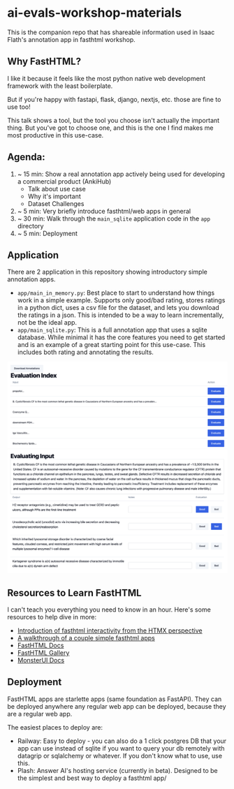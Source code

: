# ai-evals-workshop-materials

This is the companion repo that has shareable information used in Isaac Flath's annotation app in fasthtml workshop.

## Why FastHTML?

I like it because it feels like the most python native web development framework with the least boilerplate.

But if you're happy with fastapi, flask, django, nextjs, etc. those are fine to use too!  

This talk shows a tool, but the tool you choose isn't actually the important thing.  But you've got to choose one, and this is the one I find makes me most productive in this use-case.

## Agenda:

1. ~ 15 min: Show a real annotation app actively being used for developing a commercial product (AnkiHub)
    + Talk about use case
    + Why it's important
    + Dataset Challenges
1. ~ 5 min: Very briefly introduce fasthtml/web apps in general
1. ~ 30 min: Walk through the `main_sqlite` application code in the `app` directory
1. ~ 5 min: Deployment

## Application

There are 2 application in this repository showing introductory simple annotation apps.

- `app/main_in_memory.py`: Best place to start to understand how things work in a simple example.  Supports only good/bad rating, stores ratings in a python dict, uses a csv file for the dataset, and lets you download the ratings in a json.  This is intended to be a way to learn incrementally, not be the ideal app.
- `app/main_sqlite.py`:  This is a full annotation app that uses a sqlite database.  While minimal it has the core features you need to get started and is an example of a great starting point for this use-case.  This includes both rating and annotating the results.

![Index Page](./images/index_page.png)
![Evaluate Page](./images/evaluate_page.png)

## Resources to Learn FastHTML

I can't teach you everything you need to know in an hour.  Here's some resources to help dive in more:

- [Introduction of fasthtml interactivity from the HTMX perspective](https://isaacflath.com/blog/blog_post?fpath=posts%2F2025-04-22-HTMXFoundationsForFasthtml.qmd)
- [A walkthrough of a couple simple fasthtml apps](https://isaacflath.com/blog/blog_post?fpath=posts%2F2025-03-27-FastHTML-Lesson1.ipynb)
- [FastHTML Docs](doc.fastht.ml)
- [FastHTML Gallery](https://gallery.fastht.ml/)
- [MonsterUI Docs](https://monsterui.answer.ai/)

## Deployment

FastHTML apps are starlette apps (same foundation as FastAPI).  They can be deployed anywhere any regular web app can be deployed, because they are a regular web app.

The easiest places to deploy are:

- Railway: Easy to deploy - you can also do a 1 click postgres DB that your app can use instead of sqlite if you want to query your db remotely with datagrip or sqlalchemy or whatever.  If you don't know what to use, use this.
- Plash: Answer AI's hosting service (currently in beta).  Designed to be the simplest and best way to deploy a fasthtml app/
